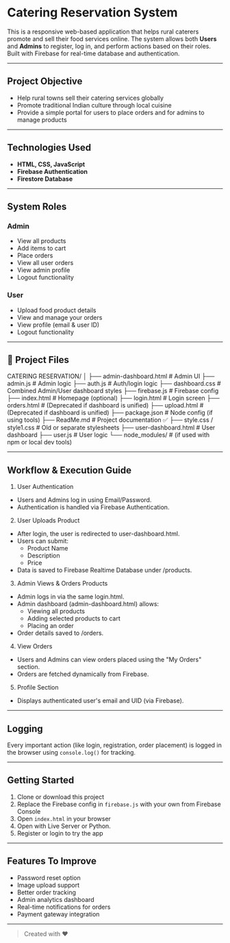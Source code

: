 #  Catering Reservation System

This is a responsive web-based application that helps rural caterers promote and sell their food services online. The system allows both **Users** and **Admins** to register, log in, and perform actions based on their roles.
Built with Firebase for real-time database and authentication.

---

##  Project Objective

- Help rural towns sell their catering services globally
- Promote traditional Indian culture through local cuisine
- Provide a simple portal for users to place orders and for admins to manage products

---

##  Technologies Used

- **HTML, CSS, JavaScript**
- **Firebase Authentication**
- **Firestore Database**

---

##  System Roles

### Admin
-  View all products
- Add items to cart
- Place orders
- View all user orders
- View admin profile
- Logout functionality

### User
- Upload food product details
- View and manage your orders
- View profile (email & user ID)
- Logout functionality

---

## 📁 Project Files
CATERING RESERVATION/
│
├── admin-dashboard.html       # Admin UI
├── admin.js                   # Admin logic
├── auth.js                    # Auth/login logic
├── dashboard.css              # Combined Admin/User dashboard styles
├── firebase.js                # Firebase config
├── index.html                 # Homepage (optional)
├── login.html                 # Login screen
├── orders.html                # (Deprecated if dashboard is unified)
├── upload.html                # (Deprecated if dashboard is unified)
├── package.json               # Node config (if using tools)
├── ReadMe.md                  # Project documentation ✅
├── style.css / style1.css     # Old or separate stylesheets
├── user-dashboard.html        # User dashboard
├── user.js                    # User logic
└── node_modules/              # (if used with npm or local dev tools)

---

## Workflow & Execution Guide
 1. User Authentication
- Users and Admins log in using Email/Password.
- Authentication is handled via Firebase Authentication.

 2. User Uploads Product
- After login, the user is redirected to user-dashboard.html.
- Users can submit:
    - Product Name
    - Description
    - Price
- Data is saved to Firebase Realtime Database under /products.

 3. Admin Views & Orders Products
- Admin logs in via the same login.html.
- Admin dashboard (admin-dashboard.html) allows:
    - Viewing all products
    - Adding selected products to cart
    - Placing an order
- Order details saved to /orders.
 4. View Orders
- Users and Admins can view orders placed using the "My Orders" section.
- Orders are fetched dynamically from Firebase.

 5. Profile Section
 - Displays authenticated user's email and UID (via Firebase).

---

##  Logging

Every important action (like login, registration, order placement) is logged in the browser using `console.log()` for tracking.

---

##  Getting Started

1. Clone or download this project  
2. Replace the Firebase config in `firebase.js` with your own from Firebase Console  
3. Open `index.html` in your browser  
4.  Open with Live Server or Python.
5. Register or login to try the app

---

##  Features To Improve

- Password reset option
- Image upload support
- Better order tracking
- Admin analytics dashboard
- Real-time notifications for orders
- Payment gateway integration

---

> Created with &hearts;
